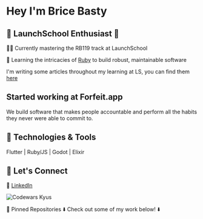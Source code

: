 # Hey I'm Brice Basty

## 🚀 LaunchSchool Enthusiast 🚀

👨‍💻 Currently mastering the RB119 track at LaunchSchool  

🎯 Learning the intricacies of [Ruby](https://www.ruby-lang.org/) to build robust, maintainable software  

I'm writing some articles throughout my learning at LS, you can find them [here](https://medium.com/p/f1336672fa29)

## Started working at Forfeit.app

We build software that makes people accountable and perform all the habits they never were able to commit to.

## 🤖 Technologies & Tools

Flutter | Ruby/JS | Godot | Elixir

## 🤝 Let's Connect
💼 [LinkedIn](https://linkedin.com/brice-basty)

![Codewars Kyus](https://www.codewars.com/users/bricebasty/badges/small)

📌 Pinned Repositories
⬇️ Check out some of my work below! ⬇️

